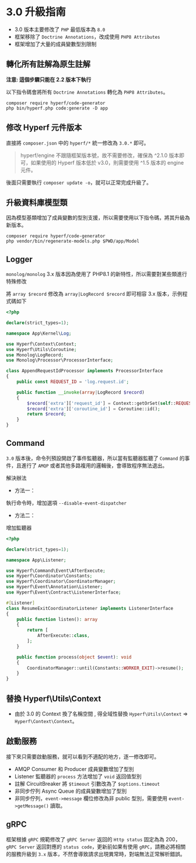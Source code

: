 # 3.0 升級指南

- 3.0 版本主要修改了 `PHP` 最低版本為 `8.0`
- 框架移除了 `Doctrine Annotations`，改成使用 `PHP8 Attributes`
- 框架增加了大量的成員變數型別限制

## 轉化所有註解為原生註解

**注意: 這個步驟只能在 2.2 版本下執行**

以下指令碼會將所有 `Doctrine Annotations` 轉化為 `PHP8 Attributes`。

```shell
composer require hyperf/code-generator
php bin/hyperf.php code:generate -D app
```

## 修改 Hyperf 元件版本

直接將 `composer.json` 中的 `hyperf/*` 統一修改為 `3.0.*` 即可。

> hyperf/engine 不跟隨框架版本號，故不需要修改，確保為 ^2.1.0 版本即可，如果使用的 Hyperf 版本低於 v3.0，則需要使用 ^1.5 版本的 engine 元件。

後面只需要執行 `composer update -o`，就可以正常完成升級了。

## 升級資料庫模型類

因為模型基類增加了成員變數的型別支援，所以需要使用以下指令碼，將其升級為新版本。

```shell
composer require hyperf/code-generator
php vendor/bin/regenerate-models.php $PWD/app/Model
```

## Logger

`monolog/monolog` 3.x 版本因為使用了 PHP8.1 的新特性，所以需要對某些類進行特殊修改

將 `array $record` 修改為 `array|LogRecord $record` 即可相容 3.x 版本，示例程式碼如下

```php
<?php

declare(strict_types=1);

namespace App\Kernel\Log;

use Hyperf\Context\Context;
use Hyperf\Utils\Coroutine;
use Monolog\LogRecord;
use Monolog\Processor\ProcessorInterface;

class AppendRequestIdProcessor implements ProcessorInterface
{
    public const REQUEST_ID = 'log.request.id';

    public function __invoke(array|LogRecord $record)
    {
        $record['extra']['request_id'] = Context::getOrSet(self::REQUEST_ID, uniqid());
        $record['extra']['coroutine_id'] = Coroutine::id();
        return $record;
    }
}

```

## Command

`3.0` 版本後，命令列預設開啟了事件監聽器，所以當有監聽器監聽了 `Command` 的事件，且進行了 `AMQP` 或者其他多路複用的邏輯後，會導致程序無法退出。

解決辦法

- 方法一：

執行命令時，增加選項 `--disable-event-dispatcher`

- 方法二：

增加監聽器

```php
<?php

declare(strict_types=1);

namespace App\Listener;

use Hyperf\Command\Event\AfterExecute;
use Hyperf\Coordinator\Constants;
use Hyperf\Coordinator\CoordinatorManager;
use Hyperf\Event\Annotation\Listener;
use Hyperf\Event\Contract\ListenerInterface;

#[Listener]
class ResumeExitCoordinatorListener implements ListenerInterface
{
    public function listen(): array
    {
        return [
            AfterExecute::class,
        ];
    }

    public function process(object $event): void
    {
        CoordinatorManager::until(Constants::WORKER_EXIT)->resume();
    }
}
```

## 替換 Hyperf\Utils\Context

- 由於 3.0 的 Context 換了名稱空間 , 得全域性替換 `Hyperf\Utils\Context` => `Hyperf\Context\Context`。

## 啟動服務

接下來只需要啟動服務，就可以看到不適配的地方，逐一修改即可。

- AMQP Consumer 和 Producer 成員變數增加了型別
- Listener 監聽器的 `process` 方法增加了 `void` 返回值型別
- 註解 CircuitBreaker 將 `$timeout` 引數改為了 `$options.timeout`
- 非同步佇列 Async Queue 的成員變數增加了型別
- 非同步佇列，`event->message` 欄位修改為非 public 型別，需要使用 `event->getMessage()` 讀取。

## gRPC

框架根據 `gRPC` 規範修改了 `gRPC Server` 返回的 `Http status` 固定為為 200， `gRPC Server` 返回對應的 `status code`，更新前如果有使用 `gRPC`，請務必將相關的服務升級到 `3.x` 版本，不然會導致請求出現異常時，對端無法正常解析錯誤。

